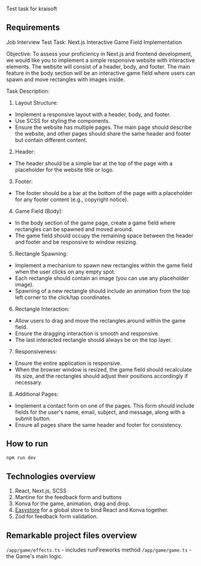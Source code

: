 Test task for kraisoft

## Requirements
Job Interview Test Task: Next.js Interactive Game Field Implementation

Objective:
To assess your proficiency in Next.js and frontend development, we would like you to implement a simple responsive website with interactive elements. The website will consist of a header, body, and footer. The main feature in the body section will be an interactive game field where users can spawn and move rectangles with images inside.

Task Description:
1. Layout Structure:
- Implement a responsive layout with a header, body, and footer.
- Use SCSS for styling the components.
- Ensure the website has multiple pages. The main page should describe the website, and other pages should share the same header and footer but contain different content.
2. Header:
- The header should be a simple bar at the top of the page with a placeholder for the website title or logo.
3. Footer:
- The footer should be a bar at the bottom of the page with a placeholder for any footer content (e.g., copyright notice).
4. Game Field (Body):
- In the body section of the game page, create a game field where rectangles can be spawned and moved around.
- The game field should occupy the remaining space between the header and footer and be responsive to window resizing.
5. Rectangle Spawning:
- Implement a mechanism to spawn new rectangles within the game field when the user clicks on any empty spot.
- Each rectangle should contain an image (you can use any placeholder image).
- Spawning of a new rectangle should include an animation from the top left corner to the click/tap coordinates.
6. Rectangle Interaction:
- Allow users to drag and move the rectangles around within the game field.
- Ensure the dragging interaction is smooth and responsive.
- The last interacted rectangle should always be on the top layer.
7. Responsiveness:
- Ensure the entire application is responsive.
- When the browser window is resized, the game field should recalculate its size, and the rectangles should adjust their positions accordingly if necessary.
8. Additional Pages:
- Implement a contact form on one of the pages. This form should include fields for the user's name, email, subject, and message, along with a submit button.
- Ensure all pages share the same header and footer for consistency.

## How to run

```sh
npm run dev
```
## Technologies overview

1. React, Next.js, SCSS
2. Mantine for the feedback form and buttons
3. Konva for the game, animation, drag and drop.
4. [Easystore](https://github.com/artempoletsky/easystore) for a global store to bind React and Konva together.
5. Zod for feedback form validation.

## Remarkable project files overview

`/app/game/effects.ts` - includes runFireworks method
`/app/game/game.ts` - the Game's main logic.

